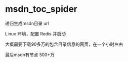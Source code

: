# msdn_toc_spider
递归生成msdn目录 url

Linux 环境，配置 Redis 并启动

大概需要下载90多万的包含目录信息的网页，在一个小时左右

最后msdn有节点 500+万
